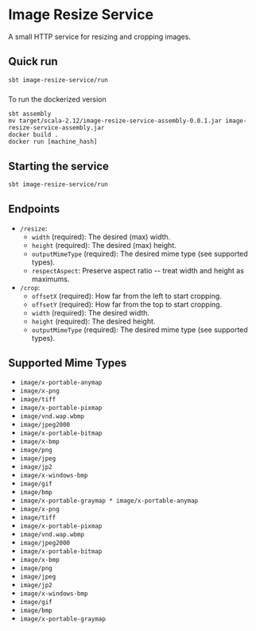 # Image Resize Service #

A small HTTP service for resizing and cropping images.

## Quick run
`sbt image-resize-service/run`

##### 

To run the dockerized version

```
sbt assembly
mv target/scala-2.12/image-resize-service-assembly-0.0.1.jar image-resize-service-assembly.jar
docker build .
docker run [machine_hash]
```

## Starting the service ##

```sh
sbt image-resize-service/run
```

## Endpoints ##
* `/resize`:
  - `width` (required): The desired (max) width.
  - `height` (required): The desired (max) height.
  - `outputMimeType` (required): The desired mime type (see supported types).
  - `respectAspect`: Preserve aspect ratio -- treat width and height
    as maximums.
* `/crop`:
  - `offsetX` (required): How far from the left to start cropping.
  - `offsetY` (required): How far from the top to start cropping.
  - `width` (required): The desired width.
  - `height` (required): The desired height.
  - `outputMimeType` (required): The desired mime type (see supported types).

## Supported Mime Types ##
 * `image/x-portable-anymap`
 * `image/x-png`
 * `image/tiff`
 * `image/x-portable-pixmap`
 * `image/vnd.wap.wbmp`
 * `image/jpeg2000`
 * `image/x-portable-bitmap`
 * `image/x-bmp`
 * `image/png`
 * `image/jpeg`
 * `image/jp2`
 * `image/x-windows-bmp`
 * `image/gif`
 * `image/bmp`
 * `image/x-portable-graymap * image/x-portable-anymap`
 * `image/x-png`
 * `image/tiff`
 * `image/x-portable-pixmap`
 * `image/vnd.wap.wbmp`
 * `image/jpeg2000`
 * `image/x-portable-bitmap`
 * `image/x-bmp`
 * `image/png`
 * `image/jpeg`
 * `image/jp2`
 * `image/x-windows-bmp`
 * `image/gif`
 * `image/bmp`
 * `image/x-portable-graymap`
